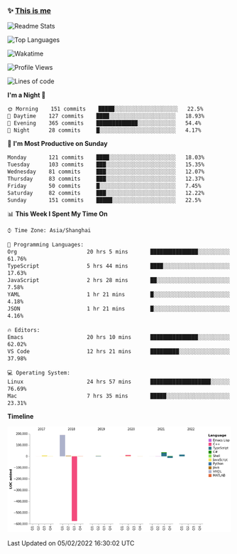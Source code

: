 <!--

**icyzeroice/icyzeroice** is a ✨ _special_ ✨ repository because its `README.md` (this file) appears on your GitHub profile.

Here are some ideas to get you started:

- 🔭 I’m currently working on ...
- 🌱 I’m currently learning ...
- 👯 I’m looking to collaborate on ...
- 🤔 I’m looking for help with ...
- 💬 Ask me about ...
- 📫 How to reach me: ...
- 😄 Pronouns: ...
- ⚡ Fun fact: ...

-->

### ✨ [This is me](https://shakugan.fandom.com/wiki/Serment)

![Readme Stats](https://github-readme-stats.vercel.app/api?username=icyzeroice)

![Top Languages](https://github-readme-stats.vercel.app/api/top-langs/?username=icyzeroice&exclude_repo=scutie2015-digimon&layout=compact&langs_count=5)

![Wakatime](https://github-readme-stats.vercel.app/api/wakatime?username=icyzeroice)

<!--START_SECTION:waka-->
![Profile Views](http://img.shields.io/badge/Profile%20Views-19-blue)

![Lines of code](https://img.shields.io/badge/From%20Hello%20World%20I%27ve%20Written--307%20Thousand%20lines%20of%20code-blue)

**I'm a Night 🦉** 

```text
🌞 Morning    151 commits    █████░░░░░░░░░░░░░░░░░░░░   22.5% 
🌆 Daytime    127 commits    ████░░░░░░░░░░░░░░░░░░░░░   18.93% 
🌃 Evening    365 commits    █████████████░░░░░░░░░░░░   54.4% 
🌙 Night      28 commits     █░░░░░░░░░░░░░░░░░░░░░░░░   4.17%

```
📅 **I'm Most Productive on Sunday** 

```text
Monday       121 commits    ████░░░░░░░░░░░░░░░░░░░░░   18.03% 
Tuesday      103 commits    ███░░░░░░░░░░░░░░░░░░░░░░   15.35% 
Wednesday    81 commits     ███░░░░░░░░░░░░░░░░░░░░░░   12.07% 
Thursday     83 commits     ███░░░░░░░░░░░░░░░░░░░░░░   12.37% 
Friday       50 commits     █░░░░░░░░░░░░░░░░░░░░░░░░   7.45% 
Saturday     82 commits     ███░░░░░░░░░░░░░░░░░░░░░░   12.22% 
Sunday       151 commits    █████░░░░░░░░░░░░░░░░░░░░   22.5%

```


📊 **This Week I Spent My Time On** 

```text
⌚︎ Time Zone: Asia/Shanghai

💬 Programming Languages: 
Org                      20 hrs 5 mins       ███████████████░░░░░░░░░░   61.76% 
TypeScript               5 hrs 44 mins       ████░░░░░░░░░░░░░░░░░░░░░   17.63% 
JavaScript               2 hrs 28 mins       ██░░░░░░░░░░░░░░░░░░░░░░░   7.58% 
YAML                     1 hr 21 mins        █░░░░░░░░░░░░░░░░░░░░░░░░   4.18% 
JSON                     1 hr 21 mins        █░░░░░░░░░░░░░░░░░░░░░░░░   4.16%

🔥 Editors: 
Emacs                    20 hrs 10 mins      ███████████████░░░░░░░░░░   62.02% 
VS Code                  12 hrs 21 mins      █████████░░░░░░░░░░░░░░░░   37.98%

💻 Operating System: 
Linux                    24 hrs 57 mins      ███████████████████░░░░░░   76.69% 
Mac                      7 hrs 35 mins       █████░░░░░░░░░░░░░░░░░░░░   23.31%

```

**Timeline**

![Chart not found](https://raw.githubusercontent.com/icyzeroice/icyzeroice/main/charts/bar_graph.png) 


 Last Updated on 05/02/2022 16:30:02 UTC
<!--END_SECTION:waka-->

<!--

### Related
- https://github.com/abhisheknaiidu/awesome-github-profile-readme
- https://github.com/coderjojo/creative-profile-readme
- https://github.com/elangosundar/awesome-README-templates
- https://github.com/durgeshsamariya/awesome-github-profile-readme-templates
- https://github.com/anmol098/waka-readme-stats

-->
